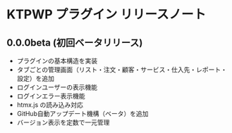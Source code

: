# KTPWP プラグイン リリースノート

## 0.0.0beta (初回ベータリリース)

- プラグインの基本構造を実装
- タブごとの管理画面（リスト・注文・顧客・サービス・仕入先・レポート・設定）を追加
- ログインユーザーの表示機能
- ログインエラー表示機能
- htmx.js の読み込み対応
- GitHub自動アップデート機構（ベータ）を追加
- バージョン表示を定数で一元管理
